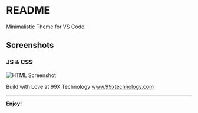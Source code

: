 # README

Minimalistic Theme for VS Code.

Screenshots
---

### JS & CSS
![HTML Screenshot](https://github.com/raashidA/Sea-green-theme/img/js&css.jpg)


Build with Love at 99X Technology www.99xtechnology.com

---


**Enjoy!**
